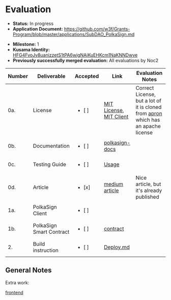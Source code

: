 # Evaluation

- **Status:** In progress
- **Application Document:** https://github.com/w3f/Grants-Program/blob/master/applications/SubDAO_PolkaSign.md
* **Milestone:** 1
* **Kusama Identity:** [HFG4FvoJv8uanizzetS1tPA6wigNAiKuEHKcm1NaKNNDwve](https://polkascan.io/pre/kusama/account/HFG4FvoJv8uanizzetS1tPA6wigNAiKuEHKcm1NaKNNDwve)
* **Previously successfully merged evaluation:** All evaluations by Noc2

| Number | Deliverable | Accepted | Link | Evaluation Notes |
| ------ | ----------- | -------- | ---- |----------------- |
| 0a. | License | <ul><li>[ ] </li></ul> | [MIT License](https://github.com/SubDAO-Network/polkasign-contract/blob/main/LICENSE), [MIT Client](https://github.com/SubDAO-Network/subdao-polkasign/blob/main/LICENSE) | Correct License, but a lot of it is cloned from [apron](https://github.com/Apron-Network/apron-contracts) which has an apache license |
| 0b. | Documentation | <ul><li>[ ] </li></ul> | [polkasign-docs](https://github.com/SubDAO-Network/polkasign-docs) |  |
| 0c. | Testing Guide | <ul><li>[ ] </li></ul> | [Usage](https://github.com/SubDAO-Network/polkasign-docs/blob/main/Usage.md) |  |
| 0d. | Article | <ul><li>[x] </li></ul> | [medium article](https://subdao.medium.com/subdao-launched-polkasign-beta-which-will-be-embedded-in-ventures-dao-7fde5037c278) | Nice article, but it's already published |
| 1a. | PolkaSign Client | <ul><li>[ ] </li></ul> | [](https://github.com/SubDAO-Network/subdao-polkasign) |  |
| 1b. | PolkaSign Smart Contract | <ul><li>[ ] </li></ul> | [contract](https://github.com/SubDAO-Network/polkasign-contract) |  |
| 2. | Build instruction | <ul><li>[ ] </li></ul> | [Deploy.md](https://github.com/SubDAO-Network/polkasign-docs/blob/main/Deploy.md) |  |

## General Notes

Extra work: 

[frontend](https://github.com/SubDAO-Network/subDAO-frontend)
